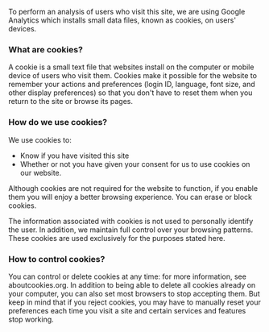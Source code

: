 To perform an analysis of users who visit this site, we are using Google Analytics which installs small data files, known as cookies, on users' devices.

### What are cookies?

A cookie is a small text file that websites install on the computer or mobile device of users who visit them. Cookies make it possible for the website to remember your actions and preferences (login ID, language, font size, and other display preferences) so that you don't have to reset them when you return to the site or browse its pages.


### How do we use cookies?

We use cookies to:

- Know if you have visited this site
- Whether or not you have given your consent for us to use cookies on our website.

Although cookies are not required for the website to function, if you enable them you will enjoy a better browsing experience. You can erase or block cookies.

The information associated with cookies is not used to personally identify the user. In addition, we maintain full control over your browsing patterns. These cookies are used exclusively for the purposes stated here.


### How to control cookies?

You can control or delete cookies at any time: for more information, see aboutcookies.org. In addition to being able to delete all cookies already on your computer, you can also set most browsers to stop accepting them. But keep in mind that if you reject cookies, you may have to manually reset your preferences each time you visit a site and certain services and features stop working.
